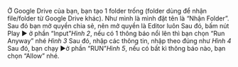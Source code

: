 Ở Google Drive của bạn, bạn tạo 1 folder trống (folder dùng để nhận file/folder từ Google Drive khác). Như mình là mình đặt tên là “Nhận Folder”. Sau đó bạn mở quyền chia sẻ, nên mở quyền là Editor luôn
Sau đó, bấm nút Play ▶️ ở phần “Input”*Hình 2*, nếu có 1 thông báo nổi lên thì bạn chọn “Run Anyway” nhé *Hình 3*
Sau đó, nhập các thông tin, nhập theo đúng như *Hình 4*
Sau đó, bạn chạy ▶️ở phần “RUN”*Hình 5*, nếu có bất kì thông báo nào, bạn chọn “Allow” nhé.
